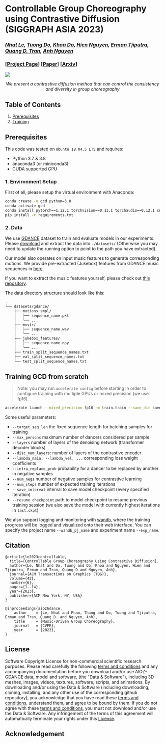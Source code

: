 

# Controllable Group Choreography using Contrastive Diffusion (SIGGRAPH ASIA 2023)
### *[Nhat Le](https://minhnhatvt.github.io/), [Tuong Do](https://scholar.google.com/citations?user=qCcSKkMAAAAJ&hl=en), [Khoa Do](https://aioz-ai.github.io/GCD/), [Hien Nguyen](https://aioz-ai.github.io/GCD/), [Erman Tjiputra](https://sg.linkedin.com/in/erman-tjiputra), [Quang D. Tran](https://scholar.google.com/citations?user=DbAThEgAAAAJ&hl=en), [Anh Nguyen](https://cgi.csc.liv.ac.uk/~anguyen/)*
### [[Project Page](https://aioz-ai.github.io/GCD/)] [[Paper](https://dl.acm.org/doi/abs/10.1145/3618356)] [[Arxiv](https://arxiv.org/abs/2310.18986)]



![](https://aioz-ai.github.io/GCD/static/figures/Intro.png)*<center> We present a contrastive diffusion method that can control the consistency and diversity in group choreography </center>*


## Table of Contents
1. [Prerequisites](#prerequisites)
2. [Training](#training-gcd-from-scratch)


## Prerequisites

This code was tested on `Ubuntu 18.04.5 LTS` and requires:

* Python 3.7 & 3.8
* anaconda3 (or miniconda3)
* CUDA supported GPU 

### 1. Environment Setup
First of all, please setup the virtual environment with Anaconda:
```bash
conda create -n gcd python=3.8
conda activate gcd
conda install pytorch==1.12.1 torchvision==0.13.1 torchaudio==0.12.1 cudatoolkit=11.3 -c pytorch
pip install -r requirements.txt
```

<!-- ### Body Model

Our code relies on [SMPL](https://smpl.is.tue.mpg.de/) as the body model. You can download our processed version from [here](). -->

### 2. Data

We use [GDANCE](https://github.com/aioz-ai/AIOZ-GDANCE) dataset to train and evaluate models in our experiments. Please [download](https://vision.aioz.io/f/430eb9d90552480e8b4e/?dl=1) and extract the data into `./datasets/` (Otherwise you may need to update the running option to point to the path you have extracted).

Our model also operates on input music features to generate corresponding motions. We provide pre-extracted (Jukebox) features from GDANCE music sequences in [here](). 

If you want to extract the music features yourself, please check out [this repository](https://github.com/aioz-ai/GCD/tree/main/extract).

The data directory structure should look like this:
```bash
.
└── datasets/gdance/
    ├── motions_smpl/
    │   ├── sequence_name.pkl
    │   └── ...
    ├── music/
    │   ├── sequence_name.wav
    │   └── ...
    ├── jukebox_features/
    │   ├── sequence_name.npy
    │   └── ...
    ├── train_split_sequence_names.txt
    ├── val_split_sequence_names.txt
    └── test_split_sequence_names.txt
```


## Training GCD from scratch
> Note: you may run `accelerate config` before starting in order to configure training with multiple GPUs or mixed precision (we use fp16).



```bash
accelerate launch --mixed_precision fp16 -m train.train --save_dir save_ckpt/gcd --datapath "datasets/gdance" --split_file "train_split_sequence_names.txt" --music_extra_token --target_seq_len 150 --max_persons 5 --layers 5 --cond_mask_prob 0.2 --lambda_main 1.0 --lambda_vel 1.0 --lambda_rcxyz 1.0 --lambda_fc 5.0  --lambda_contrastive 0.00001 --use_film --use_style --disc_num_layers 2 --disc_time_aware --intra_replace_prob 0.5 --num_negs 8 --batch_size 32 --num_workers 8 --overwrite --optim Adan --lr 1e-4 --weight_decay 0.02 --num_steps 1000000 --log_interval 20 --save_interval 10000 --resume_checkpoint ""
```


Some useful parameters:
* `--target_seq_len` the fixed sequence length for batching samples for training
* `--max_persons` maximum number of dancers considered per sample
* `--layers` number of layers of the denoising network (transformer decoder blocks)
* `--disc_num_layers`: number of layers of the contrastive encoder
* `--lambda_main, --lambda_vel, ...` corresponding loss weight coefficients
* `--intra_replace_prob` probability for a dancer to be replaced by another in negative samples
* `--num_negs` number of negative samples for contrastive learning
* `--num_steps` number of expected training iterations
* `--save_interval` interval to save model checkpoint (every specified iteration)
* `--resume_checkpoint` path to model checkpoint to resume previous training session (we also save the model with currently highest iterations in `last.ckpt`)

We also support logging and monitoring with [wandb](https://wandb.ai/site), where the training progress will be logged and visualized onto their web interface. You can specify the project name `--wandb_pj_name`  and experiment name `--exp_name`.






## Citation
```
@article{le2023controllable,
  title={Controllable Group Choreography Using Contrastive Diffusion},
  author={Le, Nhat and Do, Tuong and Do, Khoa and Nguyen, Hien and Tjiputra, Erman and Tran, Quang D and Nguyen, Anh},
  journal={ACM Transactions on Graphics (TOG)},
  volume={42},
  number={6},
  pages={1--14},
  year={2023},
  publisher={ACM New York, NY, USA}
}
```
```
@inproceedings{aiozGdance,
    author    = {Le, Nhat and Pham, Thang and Do, Tuong and Tjiputra, Erman and Tran, Quang D. and Nguyen, Anh},
    title     = {Music-Driven Group Choreography},
    journal   = {CVPR},
    year      = {2023},
}		
```

## License
Software Copyright License for non-commercial scientific research purposes.
Please read carefully the following [terms and conditions](LICENSE) and any accompanying
documentation before you download and/or use AIOZ-GDANCE data, model and
software, (the "Data & Software"), including 3D meshes, images, videos,
textures, software, scripts, and animations. By downloading and/or using the
Data & Software (including downloading, cloning, installing, and any other use
of the corresponding github repository), you acknowledge that you have read
these [terms and conditions](LICENSE), understand them, and agree to be bound by them. If
you do not agree with these [terms and conditions](LICENSE), you must not download and/or
use the Data & Software. Any infringement of the terms of this agreement will
automatically terminate your rights under this [License](LICENSE).


## Acknowledgement


